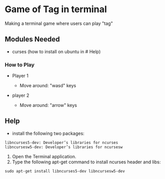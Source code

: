 # Game of Tag in terminal
Making a terminal game where users can play "tag"

## Modules Needed
  + curses (how to install on ubuntu in # Help)
  
### How to Play
  + Player 1
    + Move around: "wasd" keys 
    
  + player 2
    + Move around: "arrow" keys

## Help
  + install the following two packages: 
  ```
  libncurses5-dev: Developer’s libraries for ncurses
  libncursesw5-dev: Developer’s libraries for ncursesw
  ```
  1. Open the Terminal application.
  2. Type the following apt-get command to install ncurses header and libs: 
  ```
  sudo apt-get install libncurses5-dev libncursesw5-dev
  ```

